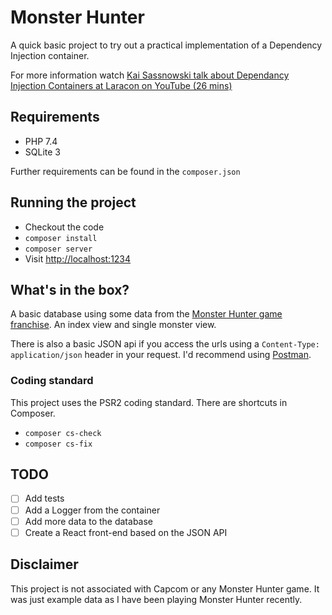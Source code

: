 # Monster Hunter

A quick basic project to try out a practical implementation of a Dependency Injection container.

For more information watch [Kai Sassnowski talk about Dependancy Injection Containers at Laracon on YouTube (26 mins)](https://www.youtube.com/watch?v=y7EbrV4ChJs&amp;ab_channel=LaraconEU)

## Requirements
* PHP 7.4
* SQLite 3

Further requirements can be found in the `composer.json`

## Running the project
* Checkout the code
* `composer install`
* `composer server`
* Visit [http://localhost:1234](http://localhost:1234)

## What's in the box?
A basic database using some data from the [Monster Hunter game franchise](http://www.capcom-europe.com/). An index 
view and single monster view.

There is also a basic JSON api if you access the urls using a `Content-Type: application/json` header in your 
request. I'd recommend using [Postman](https://www.postman.com/downloads/).

### Coding standard
This project uses the PSR2 coding standard. There are shortcuts in Composer.

* `composer cs-check`
* `composer cs-fix`

## TODO
 - [ ] Add tests
 - [ ] Add a Logger from the container
 - [ ] Add more data to the database
 - [ ] Create a React front-end based on the JSON API

## Disclaimer
This project is not associated with Capcom or any Monster Hunter game. It was just example data as I have been 
playing Monster Hunter recently.
